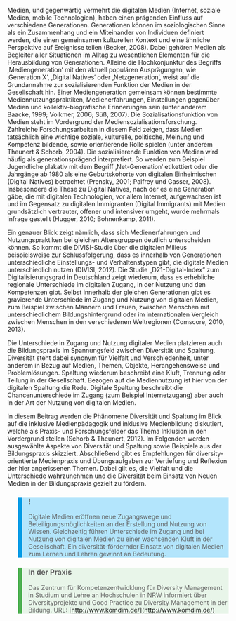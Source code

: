 Medien, und gegenwärtig vermehrt die digitalen Medien (Internet, soziale Medien, mobile Technologien), haben einen prägenden Einfluss auf verschiedene Generationen. Generationen können im soziologischen Sinne als ein Zusammenhang und ein Miteinander von Individuen definiert werden, die einen gemeinsamen kulturellen Kontext und eine ähnliche Perspektive auf Ereignisse teilen (Becker, 2008). Dabei gehören Medien als Begleiter aller Situationen im Alltag zu wesentlichen Elementen für die Herausbildung von Generationen. Alleine die Hochkonjunktur des Begriffs ‚Mediengeneration‘ mit den aktuell populären Ausprägungen, wie ‚Generation X‘, ‚Digital Natives‘ oder ‚Netzgeneration‘, weist auf die Grundannahme zur sozialisierenden Funktion der Medien in der Gesellschaft hin. Einer Mediengeneration gemeinsam können bestimmte Mediennutzungspraktiken, Medienerfahrungen, Einstellungen gegenüber Medien und kollektiv-biografische Erinnerungen sein (unter anderem Baacke, 1999; Volkmer, 2006; Süß, 2007). Die Sozialisationsfunktion von Medien steht im Vordergrund der Mediensozialisationsforschung. Zahlreiche Forschungsarbeiten in diesem Feld zeigen, dass Medien tatsächlich eine wichtige soziale, kulturelle, politische, Meinung und Kompetenz bildende, sowie orientierende Rolle spielen (unter anderem Theunert &amp; Schorb, 2004). Die sozialisierende Funktion von Medien wird häufig als generationsprägend interpretiert. So werden zum Beispiel Jugendliche plakativ mit dem Begriff ‚Net-Generation‘ etikettiert oder die Jahrgänge ab 1980 als eine Geburtskohorte von digitalen Einheimischen (Digital Natives) betrachtet (Prensky, 2001; Palfrey und Gasser, 2008). Insbesondere die These zu Digital Natives, nach der es eine Generation gäbe, die mit digitalen Technologien, vor allem Internet, aufgewachsen ist und im Gegensatz zu digitalen Immigranten (Digital Immigrants) mit Medien grundsätzlich vertrauter, offener und intensiver umgeht, wurde mehrmals infrage gestellt (Hugger, 2010; Bohnenkamp, 2011).

Ein genauer Blick zeigt nämlich, dass sich Medienerfahrungen und Nutzungspraktiken bei gleichen Altersgruppen deutlich unterscheiden können. So kommt die DIVISI-Studie über die digitalen Milieus beispielsweise zur Schlussfolgerung, dass es innerhalb von Generationen unterschiedliche Einstellungs- und Verhaltenstypen gibt, die digitale Medien unterschiedlich nutzen (DIVISI, 2012). Die Studie „D21-Digital-Index“ zum Digitalisierungsgrad in Deutschland zeigt wiederum, dass es erhebliche regionale Unterschiede im digitalen Zugang, in der Nutzung und den Kompetenzen gibt. Selbst innerhalb der gleichen Generationen gibt es gravierende Unterschiede im Zugang und Nutzung von digitalen Medien, zum Beispiel zwischen Männern und Frauen, zwischen Menschen mit unterschiedlichem Bildungshintergrund oder im internationalen Vergleich zwischen Menschen in den verschiedenen Weltregionen (Comscore, 2010, 2013).

Die Unterschiede in Zugang und Nutzung digitaler Medien platzieren auch die Bildungspraxis im Spannungsfeld zwischen Diversität und Spaltung. Diversität steht dabei synonym für Vielfalt und Verschiedenheit, unter anderem in Bezug auf Medien, Themen, Objekte, Herangehensweise und Problemlösungen. Spaltung wiederum beschreibt eine Kluft, Trennung oder Teilung in der Gesellschaft. Bezogen auf die Mediennutzung ist hier von der digitalen Spaltung die Rede. Digitale Spaltung beschreibt die Chancenunterschiede im Zugang (zum Beispiel Internetzugang) aber auch in der Art der Nutzung von digitalen Medien.

In diesem Beitrag werden die Phänomene Diversität und Spaltung im Blick auf die inklusive Medienpädagogik und inklusive Medienbildung diskutiert, welche als Praxis- und Forschungsfelder das Thema Inklusion in den Vordergrund stellen (Schorb &amp; Theunert, 2012). Im Folgenden werden ausgewählte Aspekte von Diversität und Spaltung sowie Beispiele aus der Bildungspraxis skizziert. Abschließend gibt es Empfehlungen für diversity-orientierte Medienpraxis und Übungsaufgaben zur Vertiefung und Reflexion der hier angerissenen Themen. Dabei gilt es, die Vielfalt und die Unterschiede wahrzunehmen und die Diversität beim Einsatz von Neuen Medien in der Bildungspraxis gezielt zu fördern.

<blockquote style="background: #B3E5FC; border-left: 10px solid #039BE5">

### !

Digitale Medien eröffnen neue Zugangswege und Beteiligungsmöglichkeiten an der Erstellung und Nutzung von Wissen. Gleichzeitig führen Unterschiede im Zugang und bei Nutzung von digitalen Medien zu einer wachsenden Kluft in der Gesellschaft. Ein diversität-fördernder Einsatz von digitalen Medien zum Lernen und Lehren gewinnt an Bedeutung.

</blockquote>

<blockquote style="background: #E8F5E9; border-left: 10px solid #4CAF50">

### In der Praxis

Das Zentrum für Kompetenzentwicklung für Diversity Management in Studium und Lehre an Hochschulen in NRW informiert über Diversityprojekte und Good Practice zu Diversity Management in der Bildung. URL: [http://www.komdim.de/](http://www.komdim.de/)

</blockquote>
